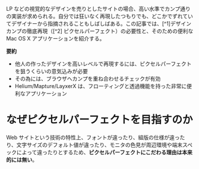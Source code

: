LP などの視覚的なデザインを売りとしたサイトの場合、高い水準でカンプ通りの実装が求められる。自分では狂いなく再現したつもりでも、どこかでずれていてデザイナーから指摘されることもしばしばある。この記事では、[^1]デザインカンプの徹底再現（[^2] ピクセルパーフェクト）の必要性と、そのための便利な Mac OS X アプリケーションを紹介する。

**要約**

- 他人の作ったデザインを高いレベルで再現するには、ピクセルパーフェクトを狙うくらいの意気込みが必要
- その為には、ブラウザへカンプを重ね合わせるチェックが有効
- Helium/Mapture/LayxerX は、フローティングと透過機能を持った非常に便利なアプリケーション

<!-- 長いので以下略 -->

# なぜピクセルパーフェクトを目指すのか

<!-- textlint-disable -->

Web サイトという技術の特性上、フォントが違ったり、組版の仕様が違ったり、文字サイズのデフォルト値が違ったり、モニタの色見が周辺環境や端末スペックによって違ったりとするため、**ピクセルパーフェクトにこだわる理由は本来的には無い**。

<!-- textlint-enable -->
